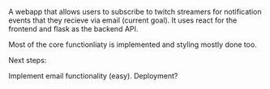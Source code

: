 A webapp that allows users to subscribe to twitch streamers for notification events that they recieve via email (current goal). It uses react for the frontend and flask as the backend API.

Most of the core functionliaty is implemented and styling mostly done too. 

Next steps:

Implement email functionality (easy).
Deployment?
